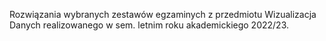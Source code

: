 Rozwiązania wybranych zestawów egzaminych z przedmiotu Wizualizacja Danych realizowanego w sem. letnim roku akademickiego 2022/23.
